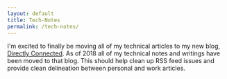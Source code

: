 ```yaml
---
layout: default
title: Tech-Notes
permalink: /tech-notes/
---
```


<div class="container" >
<div id="archives">
<p>
I'm excited to finally be moving all of my technical articles to my new blog, <a href="https://directlyconnected.wordpress.com/">Directly Connected</a>. As of 2018 all of my technical notes and writings have been moved to that blog. This should help clean up RSS feed issues and provide clean delineation between personal and work articles.<br>
</div> 

</div>

<!---
<br>
all technical articles<br>
(or browse by <a title="The complete archive of {{ site.name }} by category" href="{{ site.url}}{{site.baseurl}}/categoryview">category</a>)</p>

<ul class="post-list">
{% for post in site.posts %}
    {% if post.categories[0] == "Blog" %}
    
    {% else if %}
    <li>
        <span class="post-meta">{{ post.date | date: "%b %-d, %Y" }}, {{ post.categories[0] }}</span>
        <h2>
        <a class="post-link" href="{{ post.url | prepend: site.baseurl }}">{{ post.title }}</a>
        </h2>
    </li>
    {% endif %}  
{% endfor %}
</ul>
<p class="rss-subscribe">subscribe <a href="{{ "/feed.xml" | prepend: site.baseurl }}">via RSS</a></p>
 --> 
  
